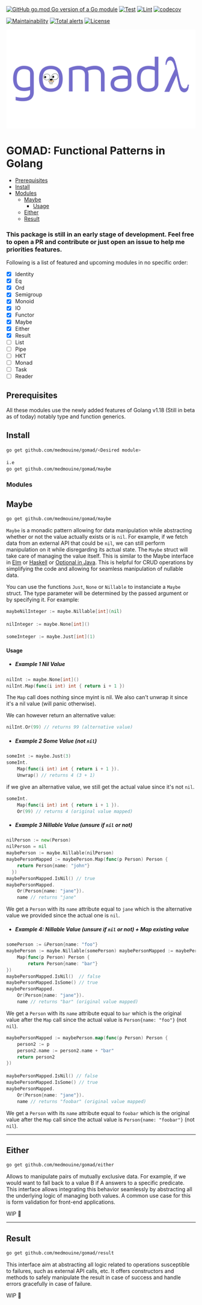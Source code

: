 [![GitHub go.mod Go version of a Go module](https://img.shields.io/github/go-mod/go-version/medmouine/gomad.svg)](https://github.com/medmouine/gomad)
[![Test](https://github.com/medmouine/gomad/workflows/Test/badge.svg)](https://github.com/medmouine/gomad/actions/workflows/test.yml)
[![Lint](https://github.com/medmouine/gomad/workflows/Lint/badge.svg)](https://github.com/medmouine/gomad/actions/workflows/lint.yml)
[![codecov](https://codecov.io/gh/medmouine/gomad/branch/main/graph/badge.svg?token=3DJBNCU1NG)](https://codecov.io/gh/medmouine/gomad)
<!-- [![Go Reference](https://pkg.go.dev/badge/github.com/medmouine/gomad/maybe.svg)](https://pkg.go.dev/github.com/medmouine/gomad/maybe)
 -->
[![Maintainability](https://api.codeclimate.com/v1/badges/1eaa76225406955456d1/maintainability)](https://codeclimate.com/github/medmouine/gomad/maintainability)
[![Total alerts](https://img.shields.io/lgtm/alerts/g/medmouine/gomad.svg?logo=lgtm&logoWidth=18)](https://lgtm.com/projects/g/medmouine/gomad/alerts/)
[![License](https://img.shields.io/badge/License-Apache_2.0-blue.svg)](https://opensource.org/licenses/Apache-2.0)

<img src="./img/gomad-logo.png" alt="drawing" width="600"/>

# **GOMAD**: Functional Patterns in Golang
- [Prerequisites](#prerequisites)
- [Install](#install)
- [Modules](#modules)
  * [Maybe](#maybe)
    + [Usage](#usage)
  * [Either](#either)
  * [Result](#result)


### This package is still in an early stage of development. Feel free to open a PR and contribute or just open an issue to help me priorities features.

Following is a list of featured and upcoming modules in no specific order:

- [X] Identity
- [X] Eq
- [X] Ord
- [X] Semigroup
- [X] Monoid
- [X] IO
- [X] Functor
- [X] Maybe
- [X] Either
- [X] Result
- [ ] List
- [ ] Pipe
- [ ] HKT
- [ ] Monad
- [ ] Task
- [ ] Reader

## Prerequisites
All these modules use the newly added features of Golang v1.18 (Still in beta as of today) notably type and function generics.

## Install

```sh
go get github.com/medmouine/gomad/<Desired module>

i.e
go get github.com/medmouine/gomad/maybe
```

### Modules
## Maybe
```sh
go get github.com/medmouine/gomad/maybe
```
`Maybe` is a monadic pattern allowing for data manipulation while abstracting whether or not the value actually exists or is `nil`. For example, if we fetch data from an external API that could be `nil`, we can still perform manipulation on it while disregarding its actual state. The `Maybe` struct will take care of managing the value itself. This is similar to the Maybe interface in [Elm](https://package.elm-lang.org/packages/elm/core/latest/Maybe) or [Haskell](https://wiki.haskell.org/Maybe) or [Optional in Java](https://docs.oracle.com/javase/8/docs/api/java/util/Optional.html). This is helpful for CRUD operations by simplifying the code and allowing for seamless manipulation of nullable data.

You can use the functions `Just`, `None` or `Nillable` to instanciate a `Maybe` struct. The type parameter will be determined by the passed argument or by specifying it. For example:
```go
maybeNilInteger := maybe.Nillable[int](nil)

nilInteger := maybe.None[int]()

someInteger := maybe.Just[int](1)
```

#### Usage

- ##### Example 1 Nil Value
```go
nilInt := maybe.None[int]()
nilInt.Map(func(i int) int { return i + 1 })
```
The `Map` call does nothing since myint is nil. We also can't unwrap it since it's a nil value (will panic otherwise).

We can however return an alternative value:
```go
nilInt.Or(99) // returns 99 (alternative value)
```

- ##### Example 2 Some Value (not `nil`)
```go
someInt := maybe.Just(3)
someInt.
    Map(func(i int) int { return i + 1 }).
    Unwrap() // returns 4 (3 + 1)
```
if we give an alternative value, we still get the actual value since it's not `nil`.

```go
someInt.
    Map(func(i int) int { return i + 1 }).
    Or(99) // returns 4 (original value mapped)
```

- ##### Example 3 Nillable Value (unsure if `nil` or not)
```go
nilPerson := new(Person)
nilPerson = nil
maybePerson := maybe.Nillable(nilPerson)
maybePersonMapped := maybePerson.Map(func(p Person) Person {
    return Person{name: "john"}
  }) 
maybePersonMapped.IsNil() // true
maybePersonMapped.
    Or(Person{name: "jane"}).
    name // returns "jane"
```
We get a `Person` with its `name` attribute equal to `jane` which is the alternative value we provided since the actual one is `nil`.

- ##### Example 4: Nillable Value (unsure if `nil` or not) + Map existing value

```go
somePerson := &Person{name: "foo"}
maybePerson := maybe.Nillable(somePerson) maybePersonMapped := maybePerson.
    Map(func(p Person) Person {
        return Person{name: "bar"}
}) 
maybePersonMapped.IsNil()  // false
maybePersonMapped.IsSome() // true 
maybePersonMapped. 
    Or(Person{name: "jane"}).
    name // returns "bar" (original value mapped)
```
We get a `Person` with its `name` attribute equal to `bar` which is the original value after the `Map` call since the actual value is `Person{name: "foo"}` (not `nil`).

```go
maybePersonMapped := maybePerson.map(func(p Person) Person {
    person2 := p
    person2.name := person2.name + "bar"
    return person2
}) 

maybePersonMapped.IsNil() // false 
maybePersonMapped.IsSome() // true 
maybePersonMapped. 
    Or(Person{name: "jane"}). 
    name // returns "foobar" (original value mapped)
```
We get a `Person` with its `name` attribute equal to `foobar` which is the original value after the `Map` call since the actual value is `Person{name: "foobar"}` (not `nil`).

------

## Either
```sh
go get github.com/medmouine/gomad/either
```
Allows to manipulate pairs of mutually exclusive data. For example, if we would want to fall back to a value B if A answers to a specific predicate. This interface allows integrating this behavior seamlessly by abstracting all the underlying logic of managing both values. A common use case for this is form validation for front-end applications.

WIP 🚧

------

## Result
```sh
go get github.com/medmouine/gomad/result
```
This interface aim at abstracting all logic related to operations susceptible to failures, such as external API calls, etc. It offers constructors and methods to safely manipulate the result in case of success and handle errors gracefully in case of failure.

WIP 🚧
